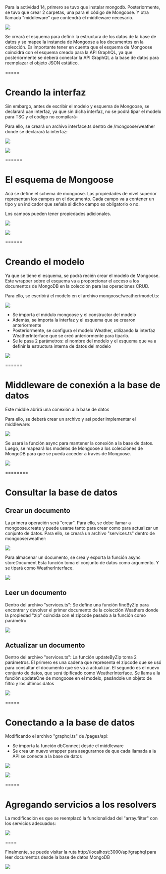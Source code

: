 Para la actividad 14, primero se tuvo que instalar mongodb.
Posteriormente, se tuvo que crear 2 carpetas, una para el código de Mongoose. Y otra llamada "middleware" que contendrá el middleware necesario.

![](https://github.com/DianaLlamoca/C8288---ACTIVIDADES/blob/main/Imagenes/A14_1.JPG)


Se creará el esquema para definir la estructura de los datos de la base de datos y se mapee la instancia de Mongoose a los documentos en la colección. Es importante tener en cuenta que el esquema de Mongoose coincidrá con el esquema creado para la API GraphQL, ya que posteriormente se deberá conectar la API GraphQL a la base de datos para reemplazar el objeto JSON estático.

=====

# Creando la interfaz

Sin embargo, antes de escribir el modelo y esquema de Mongoose, se declarará uan interfaz, ya que sin dicha interfaz, no se podrá tipar el modelo para TSC y el código no compilará-

Para ello, se creará un archivo interface.ts dentro de /mongoose/weather donde se declarará la interfaz:

![](https://github.com/DianaLlamoca/C8288---ACTIVIDADES/blob/main/Imagenes/A14_2.JPG)

![](https://github.com/DianaLlamoca/C8288---ACTIVIDADES/blob/main/Imagenes/A14_3.JPG)

======

# El esquema de Mongoose

Acá se define el schema de mongoose. Las propiedades de nivel superior representan los campos en el documento. Cada campo va a contener un tipo y un indicador que señala si dicho campo es obligatorio o no.

Los campos pueden tener propiedades adicionales.

![](https://github.com/DianaLlamoca/C8288---ACTIVIDADES/blob/main/Imagenes/A14_4.JPG)

![](https://github.com/DianaLlamoca/C8288---ACTIVIDADES/blob/main/Imagenes/A14_5.JPG)

======

# Creando el modelo

Ya que se tiene el esquema, se podrá recién crear el modelo de Mongoose. Este wrapper sobre el esquema va a proporcionar el acceso a los documentos de MongoDB en la colección para las operaciones CRUD.

Para ello, se escribirá el modelo en el archivo mongoose/weather/model.ts:

![](https://github.com/DianaLlamoca/C8288---ACTIVIDADES/blob/main/Imagenes/A14_6.JPG)

* Se importa el módulo mongoose y el constructor del modelo
* Además, se importa la interfaz y el esquema que se crearon anteriormente
* Posteriormente, se configura el modelo Weather, utilizando la interfaz WeatherInterface que se creó anteriormente para tiparlo.
* Se le pasa 2 parámetros: el nombre del modelo y el esquema que va a definir la estructura interna de datos del modelo
  
![](https://github.com/DianaLlamoca/C8288---ACTIVIDADES/blob/main/Imagenes/A14_7.JPG)

======

# Middleware de conexión a la base de datos
Este middle abrirá una conexión a la base de datos

Para ello, se deberá crear un archivo y así poder implementar el middleware:

![](https://github.com/DianaLlamoca/C8288---ACTIVIDADES/blob/main/Imagenes/A14_8.JPG)

Se usará la función async para mantener la conexión a la base de datos. Luego, se mapeará los modelos de Mongoose a los colecciones de MongoDB para que se pueda acceder a través de Mongoose.

![](https://github.com/DianaLlamoca/C8288---ACTIVIDADES/blob/main/Imagenes/A14_9.JPG)

========

# Consultar la base de datos

## Crear un documento

La primera operación será "crear". Para ello, se debe llamar a mongoose.create y puede usarse tanto para crear como para actualizar un conjunto de datos.
Para ello, se creará un archivo "services.ts" dentro de mongoose/weather:

![](https://github.com/DianaLlamoca/C8288---ACTIVIDADES/blob/main/Imagenes/A14_10.JPG)

Para almacenar un documento, se crea y exporta la función async storeDocument
Esta función toma el conjunto de datos como argumento. Y se tipará como WeatherInterface.

![](https://github.com/DianaLlamoca/C8288---ACTIVIDADES/blob/main/Imagenes/A14_11.JPG)

## Leer un documento

Dentro del archivo "services.ts":
Se define una función findByZip para encontrar y devolver el primer documento de la colección Weathers donde la propiedad "zip" coincida con el zipcode pasado a la función como parámetro

![](https://github.com/DianaLlamoca/C8288---ACTIVIDADES/blob/main/Imagenes/A14_12.JPG)

## Actualizar un documento

Dentro del archivo "services.ts":
La función updateByZip toma 2 parámetros. El primero es una cadena que representa el zipcode que se usó para consultar el documento que se va a actualizar.
El segundo es el nuevo conjunto de datos, que será tipificado como WeatherInterface.
Se llama a la función updateOne de mongoose en el modelo, pasándole un objeto de filtro y los últimos datos

![](https://github.com/DianaLlamoca/C8288---ACTIVIDADES/blob/main/Imagenes/A14_13.JPG)


=====

# Conectando a la base de datos

Modificando el archivo "graphql.ts" de /pages/api:

* Se importa la función dbConnect desde el middleware
* Se crea un nuevo wrapper para asegurarnos de que cada llamada a la API se conecte a la base de datos

![](https://github.com/DianaLlamoca/C8288---ACTIVIDADES/blob/main/Imagenes/A14_14.JPG)

![](https://github.com/DianaLlamoca/C8288---ACTIVIDADES/blob/main/Imagenes/A14_15.JPG)


=====

# Agregando servicios a los resolvers

La modificación es que se reemplazó la funcionalidad del "array.filter" con los servicios adecuados:

![](https://github.com/DianaLlamoca/C8288---ACTIVIDADES/blob/main/Imagenes/A14_16.JPG)

====

Finalmente, se puede visitar la ruta http://localhost:3000/api/graphql para leer documentos desde la base de datos MongoDB

![](https://github.com/DianaLlamoca/C8288---ACTIVIDADES/blob/main/Imagenes/A14_17.JPG)
